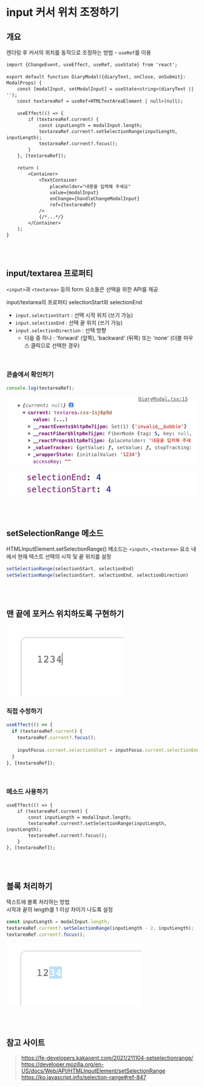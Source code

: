 # input 커서 위치 조정하기 

## 개요

렌더링 후 커서의 위치를 동적으로 조정하는 방법 - `useRef`를 이용

```tsx
import {ChangeEvent, useEffect, useRef, useState} from 'react';

export default function DiaryModal({diaryText, onClose, onSubmit}: ModalProps) {
    const [modalInput, setModalInput] = useState<string>(diaryText || '');
    const textareaRef = useRef<HTMLTextAreaElement | null>(null);

    useEffect(() => {
        if (textareaRef.current) {
            const inputLength = modalInput.length;
            textareaRef.current?.setSelectionRange(inputLength, inputLength);
            textareaRef.current?.focus();
        }
    }, [textareaRef]);

    return (
        <Container>
            <TextContainer
                placeholder="내용을 입력해 주세요"
                value={modalInput}
                onChange={handleChangeModalInput}
                ref={textareaRef}
            />
            {/*...*/}
        </Container>
    );
}
```

<br><br>

## input/textarea 프로퍼티

`<input>`과 `<textarea>` 등의 form 요소들은 선택을 위한 API를 제공

input/textarea의 프로퍼티 selectionStart와 selectionEnd

* `input.selectionStart` : 선택 시작 위치 (쓰기 가능)
* `input.selectionEnd` : 선택 끝 위치 (쓰기 가능)
* `input.selectionDirection` : 선택 방향
    * 다음 중 하나 : 'forward' (앞쪽), 'backward' (뒤쪽) 또는 'none' (더블 마우스 클릭으로 선택한 경우)

<br>

### 콘솔에서 확인허기

```js
console.log(textareaRef);
```

![](../Images/inp,textarea_프로퍼티2.png)

![](../Images/inp,textarea_프로퍼티1.png)

<br><br>

## setSelectionRange 메소드

HTMLInputElement.setSelectionRange() 메소드는 `<input>`, `<textarea>` 요소 내에서 현재 텍스트 선택의 시작 및 끝 위치를 설정

```js
setSelectionRange(selectionStart, selectionEnd)
setSelectionRange(selectionStart, selectionEnd, selectionDirection)
```

<br><br>

## 맨 끝에 포커스 위치하도록 구현하기 

![](../Images/inp,textarea_프로퍼티4.png)

### 직접 수정하기

```js
useEffect(() => {
  if (textareaRef.current) {
    textareaRef.current?.focus();
    
    inputFocus.current.selectionStart = inputFocus.current.selectionEnd = modalInput.length;
  }
}, [textareaRef]);
```

<br>

### 메소드 사용하기

```tsx
useEffect(() => {
    if (textareaRef.current) {
        const inputLength = modalInput.length;
        textareaRef.current?.setSelectionRange(inputLength, inputLength);
        textareaRef.current?.focus();
    }
}, [textareaRef]);
```

<br><br>

## 블록 처리하기

텍스트에 블록 처리하는 방법  
시작과 끝의 length를 1 이상 차이가 나도록 설정

```js
const inputLength = modalInput.length;
textareaRef.current?.setSelectionRange(inputLength - 2, inputLength);
textareaRef.current?.focus();
```

![](../Images/inp,textarea_프로퍼티3.png)

<br><br>

## 참고 사이트

> https://fe-developers.kakaoent.com/2021/211104-setselectionrange/  
> https://developer.mozilla.org/en-US/docs/Web/API/HTMLInputElement/setSelectionRange  
> https://ko.javascript.info/selection-range#ref-847
